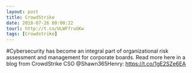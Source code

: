 ```yaml
---
layout: post
title: CrowdStrike
date: 2018-07-26 00:00:22
tourl: http://t.co/ULWFfruGKw
tags: [Crowdstrike]
---
```

#Cybersecurity has become an integral part of organizational risk assessment and management for corporate boards.  Read more here in a blog from CrowdStrike CSO @Shawn365Henry: https://t.co/1gE2SZe6EA